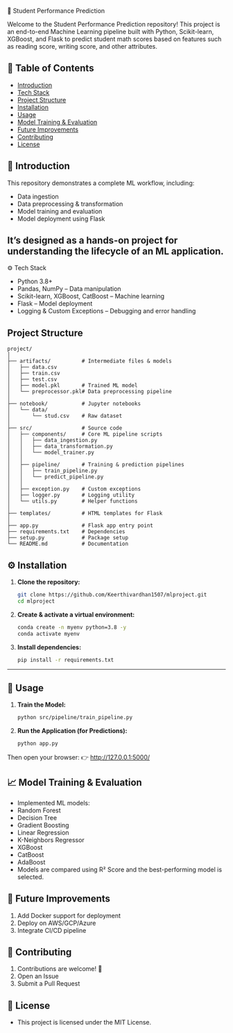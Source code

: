 🎯 Student Performance Prediction

Welcome to the Student Performance Prediction repository! This project is an end-to-end Machine Learning pipeline built with Python, Scikit-learn, XGBoost, and Flask to predict student math scores based on features such as reading score, writing score, and other attributes.

## 📌 Table of Contents
- [Introduction](#-introduction)
- [Tech Stack](#️-tech-stack)
- [Project Structure](#-project-structure)
- [Installation](#-installation)
- [Usage](#-usage)
- [Model Training & Evaluation](#-model-training--evaluation)
- [Future Improvements](#-future-improvements)
- [Contributing](#-contributing)
- [License](#-license)


## 🔎 Introduction

This repository demonstrates a complete ML workflow, including:
- Data ingestion
- Data preprocessing & transformation
- Model training and evaluation
- Model deployment using Flask

## It’s designed as a hands-on project for understanding the lifecycle of an ML application.

⚙️ Tech Stack

- Python 3.8+
- Pandas, NumPy – Data manipulation
- Scikit-learn, XGBoost, CatBoost – Machine learning
- Flask – Model deployment
- Logging & Custom Exceptions – Debugging and error handling
##

## Project Structure

```
project/
│
├── artifacts/          # Intermediate files & models
│   ├── data.csv
│   ├── train.csv
│   ├── test.csv
│   ├── model.pkl       # Trained ML model
│   └── preprocessor.pkl# Data preprocessing pipeline
│
├── notebook/           # Jupyter notebooks
│   └── data/
│       └── stud.csv    # Raw dataset
│
├── src/                # Source code
│   ├── components/     # Core ML pipeline scripts
│   │   ├── data_ingestion.py
│   │   ├── data_transformation.py
│   │   └── model_trainer.py
│   │
│   ├── pipeline/       # Training & prediction pipelines
│   │   ├── train_pipeline.py
│   │   └── predict_pipeline.py
│   │
│   ├── exception.py    # Custom exceptions
│   ├── logger.py       # Logging utility
│   └── utils.py        # Helper functions
│
├── templates/          # HTML templates for Flask
│
├── app.py              # Flask app entry point
├── requirements.txt    # Dependencies
├── setup.py            # Package setup
└── README.md           # Documentation
```

## ⚙️ Installation

1.  **Clone the repository:**
    ```bash
    git clone https://github.com/Keerthivardhan1507/mlproject.git
    cd mlproject
    ```

2.  **Create & activate a virtual environment:**
    ```bash
    conda create -n myenv python=3.8 -y
    conda activate myenv
    ```

3.  **Install dependencies:**
    ```bash
    pip install -r requirements.txt
    ```

---

## 🚀 Usage

1.  **Train the Model:**
    ```bash
    python src/pipeline/train_pipeline.py
    ```

2.  **Run the Application (for Predictions):**
    ```bash
    python app.py
    ```
    
Then open your browser: 👉 http://127.0.0.1:5000/

 ## 📈 Model Training & Evaluation

- Implemented ML models:
- Random Forest
- Decision Tree
- Gradient Boosting
- Linear Regression
- K-Neighbors Regressor
- XGBoost
- CatBoost
- AdaBoost
- Models are compared using R² Score and the best-performing model is selected.

## 📌 Future Improvements

1. Add Docker support for deployment
2. Deploy on AWS/GCP/Azure
3. Integrate CI/CD pipeline

## 🤝 Contributing

1. Contributions are welcome! 🎉
2. Open an Issue
3. Submit a Pull Request

## 📜 License
- This project is licensed under the MIT License.


